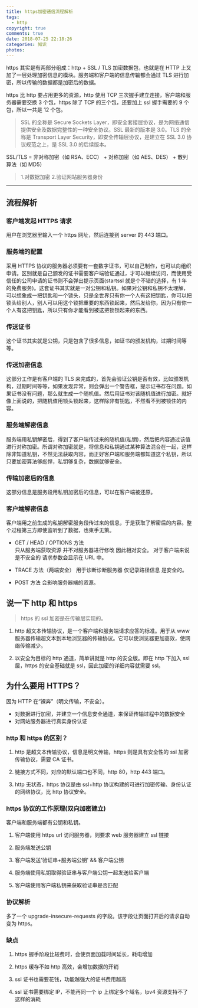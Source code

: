 ```yaml
---
title: https加密通信流程解析
tags:
  - http
copyright: true
comments: true
date: 2018-07-25 22:18:26
categories: 知识
photos:
---
```


https 其实是有两部分组成：http + SSL / TLS 加密数据包，也就是在 HTTP 上又加了一层处理加密信息的模块。服务端和客户端的信息传输都会通过 TLS 进行加密，所以传输的数据都是加密后的数据。

https 比 http 要占用更多的资源，http 使用 TCP 三次握手建立连接，客户端和服务器需要交换 3 个包，https 除了 TCP 的三个包，还要加上 ssl 握手需要的 9 个包，所以一共是 12 个包。

> SSL 的全称是 Secure Sockets Layer，即安全套接层协议，是为网络通信提供安全及数据完整性的一种安全协议。SSL 最新的版本是 3.0。TLS 的全称是 Transport Layer Security，即安全传输层协议，是建立在 SSL 3.0 协议规范之上，是 SSL 3.0 的后续版本。

SSL/TLS = 非对称加密（如 RSA、ECC） + 对称加密（如 AES、DES） + 散列算法（如 MD5）

> 1.对数据加密 2.验证网站服务器身份

---

<!-- more -->

## 流程解析

### 客户端发起 HTTPS 请求

用户在浏览器里输入一个 https 网址，然后连接到 server 的 443 端口。

### 服务端的配置

采用 HTTPS 协议的服务器必须要有一套数字证书，可以自己制作，也可以向组织申请。区别就是自己颁发的证书需要客户端验证通过，才可以继续访问，而使用受信任的公司申请的证书则不会弹出提示页面(startssl 就是个不错的选择，有 1 年的免费服务)。这套证书其实就是一对公钥和私钥。如果对公钥和私钥不太理解，可以想象成一把钥匙和一个锁头，只是全世界只有你一个人有这把钥匙，你可以把锁头给别人，别人可以用这个锁把重要的东西锁起来，然后发给你，因为只有你一个人有这把钥匙，所以只有你才能看到被这把锁锁起来的东西。

### 传送证书

这个证书其实就是公钥，只是包含了很多信息，如证书的颁发机构，过期时间等等。

### 传送加密信息

这部分工作是有客户端的 TLS 来完成的，首先会验证公钥是否有效，比如颁发机构，过期时间等等，如果发现异常，则会弹出一个警告框，提示证书存在问题。如果证书没有问题，那么就生成一个随机值。然后用证书对该随机值进行加密。就好像上面说的，把随机值用锁头锁起来，这样除非有钥匙，不然看不到被锁住的内容。

### 服务端解密信息

服务端用私钥解密后，得到了客户端传过来的随机值(私钥)，然后把内容通过该值进行对称加密。所谓对称加密就是，将信息和私钥通过某种算法混合在一起，这样除非知道私钥，不然无法获取内容，而正好客户端和服务端都知道这个私钥，所以只要加密算法够彪悍，私钥够复杂，数据就够安全。

### 传输加密后的信息

这部分信息是服务段用私钥加密后的信息，可以在客户端被还原。

### 客户端解密信息

客户端用之前生成的私钥解密服务段传过来的信息，于是获取了解密后的内容。整个过程第三方即使监听到了数据，也束手无策。

- GET / HEAD / OPTIONS 方法  
  只从服务端获取资源 并不对服务器进行修改 因此相对安全。
  对于客户端来说是不安全的 请求参数会显示在 URL 中。

- TRACE 方法（两端安全）
  用于诊断诊断服务器 仅记录路径信息 是安全的。

- POST 方法
  会影响服务器端的资源。

## 说一下 http 和 https

> https 的 ssl 加密是在传输层实现的。

1. http 超文本传输协议，是一个客户端和服务端请求应答的标准。用于从 www 服务器传输超文本到本地浏览器的传输协议。它可以使浏览器更加高效，使网络传输减少。

2. 以安全为目标的 http 通道，简单讲就是 http 的安全版。即在 http 下加入 ssl 层，https 的安全基础就是 ssl，因此加密的详细内容就需要 ssl。

## 为什么要用 HTTPS？

因为 HTTP 在“裸奔”（明文传输，不安全）。

- 对数据进行加密，并建立一个信息安全通道，来保证传输过程中的数据安全
- 对网站服务器进行真实身份认证

### http 和 https 的区别？

1. http 是超文本传输协议，信息是明文传输，https 则是具有安全性的 ssl 加密传输协议，需要 CA 证书。

2. 链接方式不同，对应的默认端口也不同，http 80，http 443 端口。

3. http 无状态，https 协议是由 ssl+http 协议构建的可进行加密传输、身份认证的网络协议，比 http 协议安全。

### https 协议的工作原理(双向加密建立)

客户端和服务端都有公钥和私钥。

1. 客户端使用 https url 访问服务器，则要求 web 服务器建立 ssl 链接

2. 服务端发送公钥

3. 客户端发送'验证串+服务端公钥' && 客户端公钥

4. 服务端使用私钥取得验证串与客户端公钥一起发送给客户端

5. 客户端使用客户端私钥来获取验证串是否匹配

### 协议解析

多了一个 upgrade-insecure-requests 的字段。该字段让页面打开后的请求自动变为 https。

### 缺点

1. https 握手阶段比较费时，会使页面加载时间延长，耗电增加

2. https 缓存不如 http 高效，会增加数据的开销

3. ssl 证书也需要花钱，功能越强大的证书费用越高

4. ssl 证书需要绑定 IP，不能再同一个 ip 上绑定多个域名，Ipv4 资源支持不了这样的消耗
